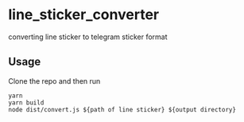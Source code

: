 # line_sticker_converter
converting line sticker to telegram sticker format

## Usage 

Clone the repo and then run 
```
yarn
yarn build
node dist/convert.js ${path of line sticker} ${output directory}
```
